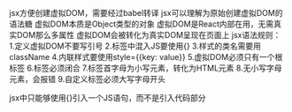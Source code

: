 jsx方便创建虚拟DOM，需要经过babel转译
jsx可以理解为原始创建虚拟DOM的语法糖
虚拟DOM本质是Object类型的对象
虚拟DOM是React内部在用，无需真实DOM那么多属性
虚拟DOM会被转化为真实DOM呈现在页面上
jsx语法规则：
1.定义虚拟DOM不要写引号
2.标签中混入JS要使用{}
3.样式的类名需要用className
4.内联样式要使用style={{key: value}}
5.虚拟DOM必须只有一个根标签
6.标签必须闭合
7.标签首字母为小写元素，转化为HTML元素
8.无小写字母元素，会报错
9.自定义标签必须大写字母开头

jsx中只能够使用{}引入一个JS语句，而不是引入代码部分